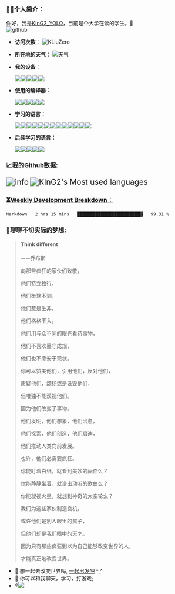 ### :man_in_tuxedo:个人简介：
你好，我是[KInG2_YOLO](https://www.ustsking.top/)，目前是个大学在读的学生。:wave:   
![github](https://metrics.lecoq.io/KLiuZero?template=classic&config.timezone=Asia%2FShanghai)
- **访问次数**：
  ![KLiuZero](https://count.getloli.com/get/@KLiuZero?theme=rule34) 
- **所在地的天气**：
  ![天气](https://weather-icon.journeyad.repl.co/@gaoyou?v=1)
- **我的设备**：

  [![](https://img.shields.io/badge/OS-Kali%20Linux-33aadd?style=flat-square&logo=kali-linux&logoColor=ffffff)](https://www.kali.org//)[![](https://img.shields.io/badge/Linux-Ubuntu-2376bc?style=flat-square&logo=ubuntu&logoColor=ffffff)](https://ubuntu.com/)[![](https://img.shields.io/badge/Linux-Centos-2376bc?style=flat-square&logo=centos&logoColor=ffffff)](https://www.centos.org/)[![](https://img.shields.io/badge/windows-10-292e33?style=flat-square&logo=windows&logoColor=ffffff)](https://www.microsoft.com)[![](https://img.shields.io/badge/iphone-XS-f5010c?style=flat-square&logo=apple&logoColor=ffffff)](https://www.apple.com/)

- **使用的编译器：**

  [![](https://img.shields.io/badge/Intellij-Idea-blue?style=flat-square&logo=intellijidea&logoColor=000000)](https://www.jetbrains.com/idea/)[![](https://img.shields.io/badge/IDE-PyCharm-blue?style=flat-square&logo=jetbrains&logoColor=ffffff)](https://www.jetbrains.com/pycharm/)[![](https://img.shields.io/badge/IDE-WebStorm-blue?style=flat-square&logo=jetbrains&logoColor=ffffff)](https://www.jetbrains.com/webstorm/)[![](https://img.shields.io/badge/IDE-Visual%20Studio%20Code-blue?style=flat-square&logo=visual-studio-code&logoColor=ffffff)](https://code.visualstudio.com/)[![](https://img.shields.io/badge/Linux-Vim-blue?style=flat-square&logo=vim&logoColor=ffffff)](https://www.vim.org/)

- **学习的语言：**

  [![](https://img.shields.io/badge/Lua-cb3837?style=flat-square&logo=lua&logoColor=ffffff)](https://www.lua.org/)[![](https://img.shields.io/badge/-Bootstrap-cb3837?style=flat-square&logo=bootstrap&logoColor=white)](https://getbootstrap.com/)[![](https://img.shields.io/badge/-NPM-cb3837?style=flat-square&logo=npm&logoColor=white)](https://npmjs.com/)[![](https://img.shields.io/badge/-HTML5-E34F26?style=flat-square&logo=html5&logoColor=white)](https://html.spec.whatwg.org/)[![](https://img.shields.io/badge/Shell-f05032?style=flat-square&logo=powershell&logoColor=ffffff)](https://www.shell.com/)[![](https://img.shields.io/badge/-Nginx-269539?style=flat-square&logo=nginx&logoColor=ffffff)](https://nginx.org/)[![](https://img.shields.io/badge/-Spring-6DB33F?style=flat-square&logo=spring&logoColor=white)](https://spring.io/projects/spring-framework/)[![](https://img.shields.io/badge/-Java-007396?style=flat-square&logo=java&logoColor=ffffff)](https://www.java.com/)[![](https://img.shields.io/badge/-Python-3776AB?style=flat-square&logo=python&logoColor=ffffff)](https://www.python.org/)[![](https://img.shields.io/badge/-CSS3-1572B6?style=flat-square&logo=css3&logoColor=white)](https://www.w3.org/Style/CSS/)[![](https://img.shields.io/badge/-Markdown-2496ED?style=flat-square&logo=markdown&logoColor=white)](https://daringfireball.net/projects/markdown/)[![](https://img.shields.io/badge/-Docker-2496ED?style=flat-square&logo=docker&logoColor=ffffff)](https://www.docker.com/)[![](https://img.shields.io/badge/-MySQL-003545?style=flat-square&logo=mysql&logoColor=white)](https://www.mysql.com/)

- **后续学习的语言：**

  [![](https://img.shields.io/badge/-Redis-dc382d?style=flat-square&logo=redis&logoColor=white)](https://redis.io/)[![](https://img.shields.io/badge/-JavaScript-f7e018?style=flat-square&logo=javascript&logoColor=white)](https://www.ecma-international.org/)[![](https://img.shields.io/badge/-Node.js-43853d?style=flat-square&logo=node.js&logoColor=ffffff)](https://nodejs.org/)[![](https://img.shields.io/badge/-Vue.js-4fc08d?style=flat-square&logo=vue.js&logoColor=ffffff)](https://vuejs.org/)[![](https://img.shields.io/badge/-jQuery-003545?style=flat-square&logo=jquery&logoColor=white)](https://jquery.com/)

  

### :chart_with_upwards_trend:**我的Github数据:**

<img src="https://github-readme-stats.vercel.app/api?username=KLiuZero&show_icons=true&count_private=true&hide=prs&theme=default_repocard" alt="info" style="zoom: 150%;" />

<img src="https://github-readme-stats.vercel.app/api/top-langs/?username=KLiuZero&layout=compact&hide_border=true&langs_count=10" alt="KInG2's Most used languages" style="zoom:150%;" />

### :hourglass_flowing_sand:<a href="https://gist.github.com/KLiuZero/48bc1279e6b6b69ba178ae4c1ac3ff8c" target="_blank">Weekly Development Breakdown：</a>

<!--START_SECTION:waka-->
```text
Markdown   2 hrs 15 mins   ████████████████████████▓   99.31 % 
```
<!--END_SECTION:waka-->

### :thinking:聊聊不切实际的梦想:

> #### Think different
>
> ----乔布斯
> 
> 
> 向那些疯狂的家伙们致敬，
>
> 他们特立独行，
>
> 他们桀骜不驯，
>
> 他们惹是生非，
>
> 他们格格不入，
>
> 他们用与众不同的眼光看待事物，
>
> 他们不喜欢墨守成规，
>
> 他们也不愿安于现状。
>
> 你可以赞美他们，引用他们，反对他们， 
>
> 质疑他们，颂扬或是诋毁他们， 
>
> 但唯独不能漠视他们。 
>
> 因为他们改变了事物。 
>
> 他们发明，他们想象，他们治愈， 
>
> 他们探索，他们创造，他们启迪， 
>
> 他们推动人类向前发展。 
>
> 也许，他们必需要疯狂。 
>
> 你能盯着白纸，就看到美妙的画作么？ 
>
> 你能静静坐着，就谱出动听的歌曲么？ 
>
> 你能凝视火星，就想到神奇的太空轮么？ 
>
> 我们为这些家伙制造良机。 
>
> 或许他们是別人眼里的疯子， 
>
> 但他们却是我们眼中的天才。 
>
> 因为只有那些疯狂到以为自己能够改变世界的人， 
>
> 才能真正地改变世界。

- :train2: 想一起去改变世界吗, [一起出发吧](mailto:2838080432@qq.com) ^_^
- :speech_balloon: 你可以和我聊天，学习，打游戏;
- :registered:[![](https://img.shields.io/badge/Steam-171a21?style=flat-square&logo=steam&logoColor=ffffff)](https://steamcommunity.com/id/loveljjforever/)

